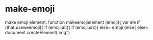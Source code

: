 # make-emoji
make emoji element.
function makeemojielement (emoji){
var ele
if (that.useweemoji){
if (emoji.alt){
if (emoji.src){
else= emoji
{else{
else= document.createElement('img") 
